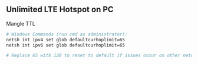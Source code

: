
## Unlimited LTE Hotspot on PC 
Mangle TTL
```sh
# Windows Commands (run cmd as administrator):
netsh int ipv4 set glob defaultcurhoplimit=65
netsh int ipv6 set glob defaultcurhoplimit=65

# Replace 65 with 128 to reset to default if issues occur on other networks. 
```